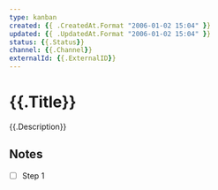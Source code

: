 ```yaml
---
type: kanban
created: {{ .CreatedAt.Format "2006-01-02 15:04" }}
updated: {{ .UpdatedAt.Format "2006-01-02 15:04" }}
status: {{.Status}}
channel: {{.Channel}}
externalId: {{.ExternalID}}
---
```


# {{.Title}}
{{.Description}}

## Notes
- [ ] Step 1
